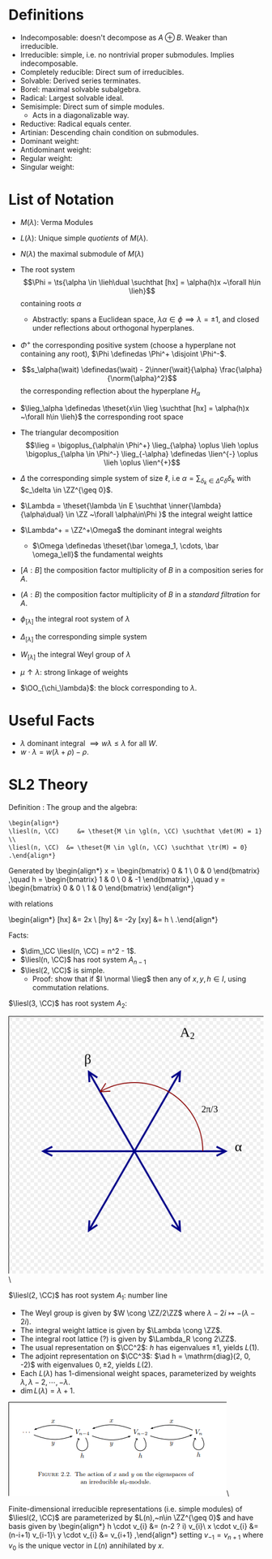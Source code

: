 # Definitions

- Indecomposable: doesn't decompose as $A \oplus B$. Weaker than irreducible.
- Irreducible: simple, i.e. no nontrivial proper submodules. Implies indecomposable.
- Completely reducible: Direct sum of irreducibles.
- Solvable: Derived series terminates.
- Borel: maximal solvable subalgebra.
- Radical: Largest solvable ideal.
- Semisimple: Direct sum of simple modules.
  - Acts in a diagonalizable way.
- Reductive: Radical equals center.
- Artinian: Descending chain condition on submodules.
- Dominant weight:
- Antidominant weight:
- Regular weight:
- Singular weight:

# List of Notation

- $M(\lambda)$: Verma Modules

- $L(\lambda)$: Unique simple *quotients* of $M(\lambda)$.

- $N(\lambda)$ the maximal submodule of $M(\lambda)$

- The root system $$\Phi = \ts{\alpha \in \lieh\dual \suchthat [hx] = \alpha(h)x ~\forall h\in \lieh}$$ containing roots $\alpha$
  - Abstractly: spans a Euclidean space, $\lambda \alpha \in \phi \implies \lambda = \pm 1$, and closed under reflections about orthogonal hyperplanes.
- $\Phi^+$ the corresponding positive system (choose a hyperplane not containing any root), $\Phi \definedas \Phi^+ \disjoint \Phi^-$.
- $$s_\alpha(\wait) \definedas(\wait) - 2\inner{\wait}{\alpha} \frac{\alpha}{\norm{\alpha}^2}$$ the corresponding reflection about the hyperplane $H_\alpha$
- $\lieg_\alpha \definedas \theset{x\in \lieg \suchthat [hx] = \alpha(h)x ~\forall h\in \lieh}$ the corresponding root space
- The triangular decomposition $$\lieg = \bigoplus_{\alpha\in \Phi^+} \lieg_{\alpha} \oplus \lieh \oplus \bigoplus_{\alpha \in \Phi^-} \lieg_{-\alpha} \definedas \lien^{-} \oplus \lieh \oplus \lien^{+}$$
- $\Delta$ the corresponding simple system of size $\ell$, i.e $\alpha = \sum_{\delta_k \in\Delta} c_\delta \delta_k$ with $c_\delta \in \ZZ^{\geq 0}$. 
- $\Lambda = \theset{\lambda \in E \suchthat \inner{\lambda}{\alpha\dual} \in \ZZ ~\forall \alpha\in\Phi }$ the integral weight lattice
- $\Lambda^+ = \ZZ^+\Omega$ the dominant integral weights
  - $\Omega \definedas \theset{\bar \omega_1, \cdots, \bar \omega_\ell}$ the fundamental weights
- $[A: B]$ the composition factor multiplicity of $B$ in a composition series for $A$.
- $(A: B)$ the composition factor multiplicity of $B$ in a *standard filtration* for $A$.
- $\phi_{[\lambda]}$ the integral root system of $\lambda$
- $\Delta_{[\lambda]}$ the corresponding simple system
- $W_{[\lambda]}$ the integral Weyl group of $\lambda$
- $\mu \uparrow \lambda$: strong linkage of weights
- $\OO_{\chi_\lambda}$: the block corresponding to $\lambda$.

# Useful Facts

- $\lambda$ dominant integral $\implies w\lambda \leq \lambda$ for all $W$.
- $w\cdot \lambda = w(\lambda + \rho) - \rho$.

# SL2 Theory

Definition
:   The group and the algebra:

    \begin{align*}
    \liesl(n, \CC)     &= \theset{M \in \gl(n, \CC) \suchthat \det(M) = 1} \\
    \liesl(n, \CC)  &= \theset{M \in \gl(n, \CC) \suchthat \tr(M) = 0}
    .\end{align*}


Generated by
\begin{align*}
x =
\begin{bmatrix}
0 & 1 \\
0 & 0
\end{bmatrix}
,\quad
h =
\begin{bmatrix}
1 & 0 \\
0 & -1
\end{bmatrix}
,\quad
y =
\begin{bmatrix}
0 & 0 \\
1 & 0
\end{bmatrix}
\end{align*}

with relations

\begin{align*}
[hx] &= 2x \\
[hy] &= -2y
[xy] &= h \\
.\end{align*}



Facts:

- $\dim_\CC \liesl(n, \CC) = n^2 - 1$.
- $\liesl(n, \CC)$ has root system $A_{n-1}$
- $\liesl(2, \CC)$ is simple.
  - Proof: show that if $I \normal \lieg$ then any of $x,y,h \in I$, using commutation relations.

$\liesl(3, \CC)$ has root system $A_2$:


![](figures/image_2020-05-01-16-37-30.png)\

$\liesl(2, \CC)$ has root system $A_1$: number line

- The Weyl group is given by $W \cong \ZZ/2\ZZ$ where $\lambda - 2i \mapsto -(\lambda-2i)$.
- The integral weight lattice is given by $\Lambda \cong \ZZ$.
- The integral root lattice (?) is given by $\Lambda_R \cong 2\ZZ$.
- The usual representation on $\CC^2$: $h$ has eigenvalues $\pm 1$, yields $L(1)$.
- The adjoint representation on $\CC^3$: $\ad h = \mathrm{diag}(2, 0, -2)$ with eigenvalues $0, \pm 2$, yields $L(2)$.
- Each $L(\lambda)$ has 1-dimensional weight spaces, parameterized by weights $\lambda, \lambda - 2, \cdots, -\lambda$.
- $\dim L(\lambda) = \lambda + 1$.

![Image](figures/2020-03-16-13:59.png)\


Finite-dimensional irreducible representations (i.e. simple modules) of $\liesl(2, \CC)$ are parameterized by $L(n),~n\in \ZZ^{\geq 0}$ and have basis given by
\begin{align*}
h \cdot v_{i} &= (n-2 ? i) v_{i}\\
x \cdot v_{i} &= (n-i+1) v_{i-1}\\
y \cdot v_{i} &= v_{i+1}
,\end{align*}
setting $v_{-1} = v_{n + 1}$ where $v_0$ is the unique vector in $L(n)$ annihilated by $x$.

